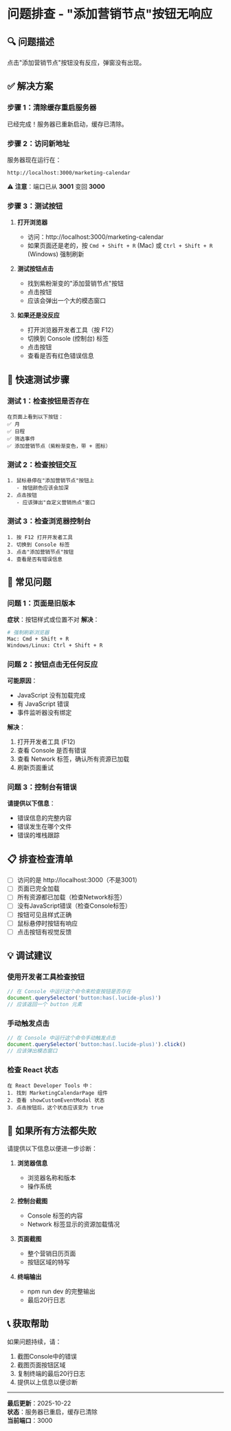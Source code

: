 # 问题排查 - "添加营销节点"按钮无响应

## 🔍 问题描述
点击"添加营销节点"按钮没有反应，弹窗没有出现。

## ✅ 解决方案

### 步骤 1：清除缓存重启服务器

已经完成！服务器已重新启动，缓存已清除。

### 步骤 2：访问新地址

服务器现在运行在：
```
http://localhost:3000/marketing-calendar
```

⚠️ **注意**：端口已从 **3001** 变回 **3000**

### 步骤 3：测试按钮

1. **打开浏览器**
   - 访问：http://localhost:3000/marketing-calendar
   - 如果页面还是老的，按 `Cmd + Shift + R` (Mac) 或 `Ctrl + Shift + R` (Windows) 强制刷新

2. **测试按钮点击**
   - 找到紫粉渐变的"添加营销节点"按钮
   - 点击按钮
   - 应该会弹出一个大的模态窗口

3. **如果还是没反应**
   - 打开浏览器开发者工具（按 F12）
   - 切换到 Console (控制台) 标签
   - 点击按钮
   - 查看是否有红色错误信息

## 🧪 快速测试步骤

### 测试 1：检查按钮是否存在
```
在页面上看到以下按钮：
✅ 月
✅ 日程  
✅ 筛选事件
✅ 添加营销节点（紫粉渐变色，带 + 图标）
```

### 测试 2：检查按钮交互
```
1. 鼠标悬停在"添加营销节点"按钮上
   - 按钮颜色应该会加深
2. 点击按钮
   - 应该弹出"自定义营销热点"窗口
```

### 测试 3：检查浏览器控制台
```
1. 按 F12 打开开发者工具
2. 切换到 Console 标签
3. 点击"添加营销节点"按钮
4. 查看是否有错误信息
```

## 🐛 常见问题

### 问题 1：页面是旧版本
**症状**：按钮样式或位置不对
**解决**：
```bash
# 强制刷新浏览器
Mac: Cmd + Shift + R
Windows/Linux: Ctrl + Shift + R
```

### 问题 2：按钮点击无任何反应
**可能原因**：
- JavaScript 没有加载完成
- 有 JavaScript 错误
- 事件监听器没有绑定

**解决**：
1. 打开开发者工具 (F12)
2. 查看 Console 是否有错误
3. 查看 Network 标签，确认所有资源已加载
4. 刷新页面重试

### 问题 3：控制台有错误
**请提供以下信息**：
- 错误信息的完整内容
- 错误发生在哪个文件
- 错误的堆栈跟踪

## 📋 排查检查清单

- [ ] 访问的是 http://localhost:3000（不是3001）
- [ ] 页面已完全加载
- [ ] 所有资源都已加载（检查Network标签）
- [ ] 没有JavaScript错误（检查Console标签）
- [ ] 按钮可见且样式正确
- [ ] 鼠标悬停时按钮有响应
- [ ] 点击按钮有视觉反馈

## 💡 调试建议

### 使用开发者工具检查按钮
```javascript
// 在 Console 中运行这个命令来检查按钮是否存在
document.querySelector('button:has(.lucide-plus)')
// 应该返回一个 button 元素
```

### 手动触发点击
```javascript
// 在 Console 中运行这个命令手动触发点击
document.querySelector('button:has(.lucide-plus)').click()
// 应该弹出模态窗口
```

### 检查 React 状态
```
在 React Developer Tools 中：
1. 找到 MarketingCalendarPage 组件
2. 查看 showCustomEventModal 状态
3. 点击按钮后，这个状态应该变为 true
```

## 🔄 如果所有方法都失败

请提供以下信息以便进一步诊断：

1. **浏览器信息**
   - 浏览器名称和版本
   - 操作系统

2. **控制台截图**
   - Console 标签的内容
   - Network 标签显示的资源加载情况

3. **页面截图**
   - 整个营销日历页面
   - 按钮区域的特写

4. **终端输出**
   - npm run dev 的完整输出
   - 最后20行日志

## 📞 获取帮助

如果问题持续，请：
1. 截图Console中的错误
2. 截图页面按钮区域  
3. 复制终端的最后20行日志
4. 提供以上信息以便诊断

---

**最后更新**：2025-10-22  
**状态**：服务器已重启，缓存已清除  
**当前端口**：3000

